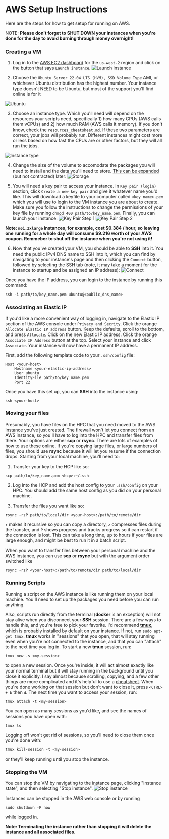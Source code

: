 # AWS Setup Instructions #

Here are the steps for how to get setup for running on AWS.

NOTE: __Please don't forget to SHUT DOWN your instances when you're done for the day to avoid burning through money overnight!__

### Creating a VM ###

1. Log in to the [AWS EC2 dashboard](https://us-west-2.console.aws.amazon.com/ec2/home?region=us-west-2#Home) for the `us-west-2` region and click on the button that says `Launch instance`.
![Launch instance](figs/launch_instance.png?raw=true)

2. Choose the `Ubuntu Server 22.04 LTS (HVM), SSD Volume Type` AMI, or whichever Ubuntu distribution has the highest number. Your instance type doesn't NEED to be Ubuntu, but most of the support you'll find online is for it

![Ubuntu](figs/ubuntu.png?raw=true)

3. Choose an instance type. Which you'll need will depend on the resources your scripts need, specifically 1) how many CPUs (AWS calls them vCPUs) and 2) how much RAM (AWS calls it memory). If you don't know, check the `resources_cheatsheet.md`. If these two parameters are correct, your jobs will probably run. Different instances might cost more or less based on how fast the CPUs are or other factors, but they will all run the jobs.

![Instance type](figs/instance_type.png?raw=true)

4. Change the size of the volume to accomodate the packages you will need to install and the data you'll need to store. [This can be expanded](https://docs.aws.amazon.com/AWSEC2/latest/UserGuide/requesting-ebs-volume-modifications.html) (but not contracted) later:
![Storage](figs/storage.png?raw=true)

5. You will need a key pair to access your instance. In `Key pair (login)` section, click `Create a new key pair` and give it whatever name you'd like. This will download a keyfile to your computer called `<key_name>.pem` which you will use to login to the VM instance you are about to create. Make sure you follow the instructions to change the permissions of your key file by running `chmod 400 path/to/key_name.pem`. Finally, you can launch your instance.
![Key Pair Step 1](figs/keypair_step1.png)
![Key Pair Step 2](figs/keypair_step2.png)

__Note: `m6i.2xlarge` instances, for example, cost $0.384 / hour, so leaving one running for a whole day will consume $9.216 worth of your AWS coupon. Remmeber to shut off the instance when you're not using it!__

6. Now that you've created your VM, you should be able to __SSH__ into it. You need the public IPv4 DNS name to SSH into it, which you can find by navigating to your instance's page and then clicking the `Connect` button, followed by selecting the SSH tab (note, it may take a moment for the instance to startup and be assigned an IP address):
![Connect](figs/connect.png?raw=true)

Once you have the IP address, you can login to the instance by running this command:
~~~~
ssh -i path/to/key_name.pem ubuntu@<public_dns_name>
~~~~

### Associating an Elastic IP ###

If you'd like a more convenient way of logging in, navigate to the Elastic IP section of the AWS console under `Privacy and Secrity`. Click the orange `Allocate Elastic IP address` button. Keep the defaults, scroll to the bottom, and press `Allocate`. Click on the new Elastic IP address. Click the orange `Associate IP Address` button at the top. Select your instance and click `Associate`. Your instance will now have a permanent IP address.

First, add the following template code to your `.ssh/config` file:

```
Host <your-host>
    Hostname <your-elastic-ip-address>
    User ubuntu
    IdentityFile path/to/key_name.pem 
    Port 22
```

Once you have this set up, you can __SSH__ into the instance using:
~~~~
ssh <your-host>
~~~~

### Moving your files ###
Presumably, you have files on the HPC that you need moved to the AWS instance you've just created. The firewall won't let you connect from an AWS instance, so you'll have to log into the HPC and transfer files from there. Your options are either __scp__ or __rsync__. There are lots of examples of how to use these online. If you're copying large files, or large numbers of files, you should use __rsync__ because it will let you resume if the connection drops. Starting from your local machine, you'll need to:

1. Transfer your key to the HCP like so:
~~~
scp path/to/key_name.pem <hcp>:~/.ssh
~~~

2. Log into the HCP and add the host config to your `.ssh/config` on your HPC. You should add the same host config as you did on your personal machine.

3. Transfer the files you want like so:
~~~
rsync -rzP path/to/local/dir <your-host>:/path/to/remote/dir
~~~
`r` makes it recursive so you can copy a directory, `z` compresses files during the transfer, and `P` shows progress and tracks progress so it can restart if the connection is lost. This can take a long time, up to hours if your files are large enough, and might be best to run it in a batch script.

When you want to transfer files between your personal machine and the AWS instance, you can use __scp__ or __rsync__ but with the argument order switched like
~~~
rsync -rzP <your-host>:/path/to/remote/dir path/to/local/dir
~~~

### Running Scripts ###

Running a script on the AWS instance is like running them on your local machine. You'll need to set up the packages you need before you can run anything.

Also, scripts run directly from the terminal (__docker__ is an exception) will not stay alive when you disconnect your __SSH__ session. There are a few ways to handle this, and you're free to pick your favorite. I'd recommend [__tmux__](https://github.com/tmux/tmux/wiki), which is probably installed by default on your instance. If not, run `sudo apt-get tmux`. __tmux__ works in "sessions" that you open, that will stay running even when you're not connected to the instance, and that you can "attach" to the next time you log in. To start a new __tmux__ session, run:
~~~
tmux new -s <my-session>
~~~
to open a new session. Once you're inside, it will act almost exactly like your normal terminal but it will stay running in the background until you close it explicitly. I say almost because scrolling, copying, and a few other things are more complicated and it's helpful to use a [cheatsheet](https://tmuxcheatsheet.com/). When you're done working on that session but don't want to close it, press `<CTRL> + b` then `d`. The next time you want to access your session, run:
~~~
tmux attach -t <my-session>
~~~
You can open as many sessions as you'd like, and see the names of sessions you have open with:
~~~
tmux ls
~~~
Logging off won't get rid of sessions, so you'll need to close them once you're done with:
~~~
tmux kill-session -t <my-session>
~~~
or they'll keep running until you stop the instance.

### Stopping the VM ###

You can stop the VM by navigating to the instance page, clicking "Instance state", and then selecting "Stop instance".
![Stop instance](figs/stop_instance.png?raw=true)

Instances can be stopped in the AWS web console or by running 
~~~
sudo shutdown -P now
~~~
while logged in.

__Note: Terminating the instance rather than stopping it will delete the instance and all associated files.__

